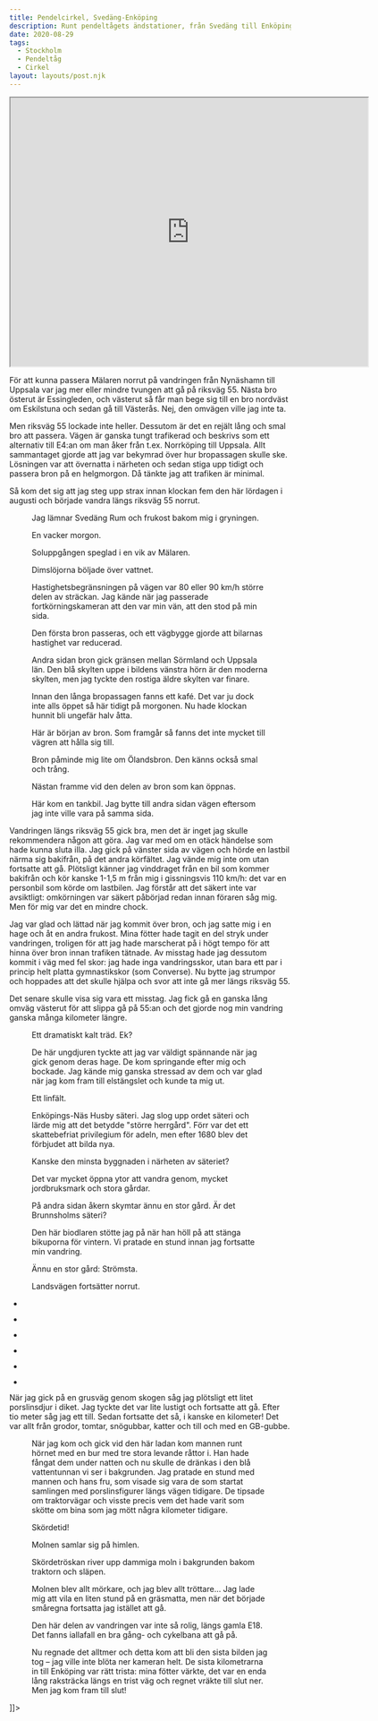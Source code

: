 ```yaml
---
title: Pendelcirkel, Svedäng-Enköping
description: Runt pendeltågets ändstationer, från Svedäng till Enköping
date: 2020-08-29
tags:
  - Stockholm
  - Pendeltåg
  - Cirkel
layout: layouts/post.njk
---
```

<iframe src="https://www.google.com/maps/d/embed?mid=1iuIroWRfIUpAjUOmy5RuzUl_B94_Flmd" width="640" height="480"></iframe>
<!-- /wp:html -->

<!-- wp:paragraph -->
<p>För att kunna passera Mälaren norrut på vandringen från Nynäshamn till Uppsala var jag mer eller mindre tvungen att gå på riksväg 55. Nästa bro österut är Essingleden, och västerut så får man bege sig till en bro nordväst om Eskilstuna och sedan gå till Västerås. Nej, den omvägen ville jag inte ta.</p>
<!-- /wp:paragraph -->

<!-- wp:paragraph -->
<p>Men riksväg 55 lockade inte heller. Dessutom är det en rejält lång och smal bro att passera. Vägen är ganska tungt trafikerad och beskrivs som ett alternativ till E4:an om man åker från t.ex. Norrköping till Uppsala. Allt sammantaget gjorde att jag var bekymrad över hur bropassagen skulle ske. Lösningen var att övernatta i närheten och sedan stiga upp tidigt och passera bron på en helgmorgon. Då tänkte jag att trafiken är minimal.</p>
<!-- /wp:paragraph -->

<!-- wp:paragraph -->
<p>Så kom det sig att jag steg upp strax innan klockan fem den här lördagen i augusti och började vandra längs riksväg 55 norrut.</p>
<!-- /wp:paragraph -->

<!-- wp:image {"id":980} -->
<figure class="wp-block-image"><img src="https://kroons.se/vandra/wp-content/uploads/sites/4/2020/09/20200829-pendelcirkel-svedang-enkoping-perk9477-1-1024x683.jpg" alt="" class="wp-image-980"/><figcaption>Jag lämnar Svedäng Rum och frukost bakom mig i gryningen.</figcaption></figure>
<!-- /wp:image -->

<!-- wp:image {"id":981,"align":"full"} -->
<figure class="wp-block-image alignfull"><img src="https://kroons.se/vandra/wp-content/uploads/sites/4/2020/09/20200829-pendelcirkel-svedang-enkoping-perk9483-1.jpg" alt="" class="wp-image-981"/><figcaption>En vacker morgon.</figcaption></figure>
<!-- /wp:image -->

<!-- wp:image {"id":982,"align":"full"} -->
<figure class="wp-block-image alignfull"><img src="https://kroons.se/vandra/wp-content/uploads/sites/4/2020/09/20200829-pendelcirkel-svedang-enkoping-perk9484-1.jpg" alt="" class="wp-image-982"/><figcaption>Soluppgången speglad i en vik av Mälaren.</figcaption></figure>
<!-- /wp:image -->

<!-- wp:image {"id":983,"align":"full"} -->
<figure class="wp-block-image alignfull"><img src="https://kroons.se/vandra/wp-content/uploads/sites/4/2020/09/20200829-pendelcirkel-svedang-enkoping-perk9486-1.jpg" alt="" class="wp-image-983"/><figcaption>Dimslöjorna böljade över vattnet.</figcaption></figure>
<!-- /wp:image -->

<!-- wp:image {"id":984} -->
<figure class="wp-block-image"><img src="https://kroons.se/vandra/wp-content/uploads/sites/4/2020/09/20200829-pendelcirkel-svedang-enkoping-perk9487-1-1024x683.jpg" alt="" class="wp-image-984"/><figcaption>Hastighetsbegränsningen på vägen var 80 eller 90 km/h större delen av sträckan. Jag kände när jag passerade fortkörningskameran att den var min vän, att den stod på min sida.</figcaption></figure>
<!-- /wp:image -->

<!-- wp:image {"id":985} -->
<figure class="wp-block-image"><img src="https://kroons.se/vandra/wp-content/uploads/sites/4/2020/09/20200829-pendelcirkel-svedang-enkoping-perk9500-1-1024x683.jpg" alt="" class="wp-image-985"/><figcaption>Den första bron passeras, och ett vägbygge gjorde att bilarnas hastighet var reducerad.</figcaption></figure>
<!-- /wp:image -->

<!-- wp:image {"id":986} -->
<figure class="wp-block-image"><img src="https://kroons.se/vandra/wp-content/uploads/sites/4/2020/09/20200829-pendelcirkel-svedang-enkoping-perk9504-1-1024x683.jpg" alt="" class="wp-image-986"/><figcaption>Andra sidan bron gick gränsen mellan Sörmland och Uppsala län. Den blå skylten uppe i bildens vänstra hörn är den moderna skylten, men jag tyckte den rostiga äldre skylten var finare.</figcaption></figure>
<!-- /wp:image -->

<!-- wp:image {"id":987} -->
<figure class="wp-block-image"><img src="https://kroons.se/vandra/wp-content/uploads/sites/4/2020/09/20200829-pendelcirkel-svedang-enkoping-perk9505-1-1024x683.jpg" alt="" class="wp-image-987"/><figcaption>Innan den långa bropassagen fanns ett kafé. Det var ju dock inte alls öppet så här tidigt på morgonen. Nu hade klockan hunnit bli ungefär halv åtta.</figcaption></figure>
<!-- /wp:image -->

<!-- wp:image {"id":988} -->
<figure class="wp-block-image"><img src="https://kroons.se/vandra/wp-content/uploads/sites/4/2020/09/20200829-pendelcirkel-svedang-enkoping-perk9507-1.jpg" alt="" class="wp-image-988"/><figcaption>Här är början av bron. Som framgår så fanns det inte mycket till vägren att hålla sig till.</figcaption></figure>
<!-- /wp:image -->

<!-- wp:image {"id":989,"align":"full"} -->
<figure class="wp-block-image alignfull"><img src="https://kroons.se/vandra/wp-content/uploads/sites/4/2020/09/20200829-pendelcirkel-svedang-enkoping-perk9510-1.jpg" alt="" class="wp-image-989"/><figcaption>Bron påminde mig lite om Ölandsbron. Den känns också smal och trång.</figcaption></figure>
<!-- /wp:image -->

<!-- wp:image {"id":990,"align":"full"} -->
<figure class="wp-block-image alignfull"><img src="https://kroons.se/vandra/wp-content/uploads/sites/4/2020/09/20200829-pendelcirkel-svedang-enkoping-perk9511-1.jpg" alt="" class="wp-image-990"/><figcaption>Nästan framme vid den delen av bron som kan öppnas.</figcaption></figure>
<!-- /wp:image -->

<!-- wp:image {"id":991} -->
<figure class="wp-block-image"><img src="https://kroons.se/vandra/wp-content/uploads/sites/4/2020/09/20200829-pendelcirkel-svedang-enkoping-perk9516-1-1024x683.jpg" alt="" class="wp-image-991"/><figcaption>Här kom en tankbil. Jag bytte till andra sidan vägen eftersom jag inte ville vara på samma sida. </figcaption></figure>
<!-- /wp:image -->

<!-- wp:paragraph -->
<p>Vandringen längs riksväg 55 gick bra, men det är inget jag skulle rekommendera någon att göra. Jag var med om en otäck händelse som hade kunna sluta illa. Jag gick på vänster sida av vägen och hörde en lastbil närma sig bakifrån, på det andra körfältet. Jag vände mig inte om utan fortsatte att gå. Plötsligt känner jag vinddraget från en bil som kommer bakifrån och kör kanske 1-1,5 m från mig i gissningsvis 110 km/h: det var en personbil som körde om lastbilen. Jag förstår att det säkert inte var avsiktligt: omkörningen var säkert påbörjad redan innan föraren såg mig. Men för mig var det en mindre chock.</p>
<!-- /wp:paragraph -->

<!-- wp:paragraph -->
<p>Jag var glad och lättad när jag kommit över bron, och jag satte mig i en hage och åt en andra frukost. Mina fötter hade tagit en del stryk under vandringen, troligen för att jag hade marscherat på i högt tempo för att hinna över bron innan trafiken tätnade. Av misstag hade jag dessutom kommit i väg med fel skor: jag hade inga vandringsskor, utan bara ett par i princip helt platta gymnastikskor (som Converse). Nu bytte jag strumpor och hoppades att det skulle hjälpa och svor att inte gå mer längs riksväg 55.</p>
<!-- /wp:paragraph -->

<!-- wp:paragraph -->
<p>Det senare skulle visa sig vara ett misstag. Jag fick gå en ganska lång omväg västerut för att slippa gå på 55:an och det gjorde nog min vandring ganska många kilometer längre. </p>
<!-- /wp:paragraph -->

<!-- wp:image {"id":992,"align":"full"} -->
<figure class="wp-block-image alignfull"><img src="https://kroons.se/vandra/wp-content/uploads/sites/4/2020/09/20200829-pendelcirkel-svedang-enkoping-perk9524-1.jpg" alt="" class="wp-image-992"/><figcaption>Ett dramatiskt kalt träd. Ek?</figcaption></figure>
<!-- /wp:image -->

<!-- wp:image {"id":993} -->
<figure class="wp-block-image"><img src="https://kroons.se/vandra/wp-content/uploads/sites/4/2020/09/20200829-pendelcirkel-svedang-enkoping-perk9531-1-1024x683.jpg" alt="" class="wp-image-993"/><figcaption>De här ungdjuren tyckte att jag var väldigt spännande när jag gick genom deras hage. De kom springande efter mig och bockade. Jag kände mig ganska stressad av dem och var glad när jag kom fram till elstängslet och kunde ta mig ut.</figcaption></figure>
<!-- /wp:image -->

<!-- wp:image {"id":994,"align":"full"} -->
<figure class="wp-block-image alignfull"><img src="https://kroons.se/vandra/wp-content/uploads/sites/4/2020/09/20200829-pendelcirkel-svedang-enkoping-perk9544-1.jpg" alt="" class="wp-image-994"/><figcaption>Ett linfält.</figcaption></figure>
<!-- /wp:image -->

<!-- wp:image {"id":995,"align":"full"} -->
<figure class="wp-block-image alignfull"><img src="https://kroons.se/vandra/wp-content/uploads/sites/4/2020/09/20200829-pendelcirkel-svedang-enkoping-perk9550-1.jpg" alt="" class="wp-image-995"/><figcaption>Enköpings-Näs Husby säteri. Jag slog upp ordet säteri och lärde mig att det betydde "större herrgård". Förr var det ett skattebefriat privilegium för adeln, men efter 1680 blev det förbjudet att bilda nya.</figcaption></figure>
<!-- /wp:image -->

<!-- wp:image {"id":997,"align":"full"} -->
<figure class="wp-block-image alignfull"><img src="https://kroons.se/vandra/wp-content/uploads/sites/4/2020/09/20200829-pendelcirkel-svedang-enkoping-perk9553-1.jpg" alt="" class="wp-image-997"/><figcaption>Kanske den minsta byggnaden i närheten av säteriet?</figcaption></figure>
<!-- /wp:image -->

<!-- wp:image {"id":998,"align":"full"} -->
<figure class="wp-block-image alignfull"><img src="https://kroons.se/vandra/wp-content/uploads/sites/4/2020/09/20200829-pendelcirkel-svedang-enkoping-perk9557-1.jpg" alt="" class="wp-image-998"/><figcaption>Det var mycket öppna ytor att vandra genom, mycket jordbruksmark och stora gårdar.</figcaption></figure>
<!-- /wp:image -->

<!-- wp:image {"id":999,"align":"full"} -->
<figure class="wp-block-image alignfull"><img src="https://kroons.se/vandra/wp-content/uploads/sites/4/2020/09/20200829-pendelcirkel-svedang-enkoping-perk9558-1.jpg" alt="" class="wp-image-999"/><figcaption>På andra sidan åkern skymtar ännu en stor gård. Är det Brunnsholms säteri?</figcaption></figure>
<!-- /wp:image -->

<!-- wp:image {"id":1000,"align":"full"} -->
<figure class="wp-block-image alignfull"><img src="https://kroons.se/vandra/wp-content/uploads/sites/4/2020/09/20200829-pendelcirkel-svedang-enkoping-perk9559-1.jpg" alt="" class="wp-image-1000"/><figcaption>Den här biodlaren stötte jag på när han höll på att stänga bikuporna för vintern. Vi pratade en stund innan jag fortsatte min vandring.</figcaption></figure>
<!-- /wp:image -->

<!-- wp:image {"id":1001,"align":"full"} -->
<figure class="wp-block-image alignfull"><img src="https://kroons.se/vandra/wp-content/uploads/sites/4/2020/09/20200829-pendelcirkel-svedang-enkoping-perk9561-1.jpg" alt="" class="wp-image-1001"/><figcaption>Ännu en stor gård: Strömsta.</figcaption></figure>
<!-- /wp:image -->

<!-- wp:image {"id":1002,"align":"full"} -->
<figure class="wp-block-image alignfull"><img src="https://kroons.se/vandra/wp-content/uploads/sites/4/2020/09/20200829-pendelcirkel-svedang-enkoping-perk9565-1.jpg" alt="" class="wp-image-1002"/><figcaption>Landsvägen fortsätter norrut.</figcaption></figure>
<!-- /wp:image -->

<!-- wp:gallery {"ids":[1003,1004,1005,1006,1007,1008]} -->
<ul class="wp-block-gallery columns-3 is-cropped"><li class="blocks-gallery-item"><figure><img src="https://kroons.se/vandra/wp-content/uploads/sites/4/2020/09/20200829-pendelcirkel-svedang-enkoping-perk9568-1-1024x683.jpg" alt="" data-id="1003" class="wp-image-1003"/></figure></li><li class="blocks-gallery-item"><figure><img src="https://kroons.se/vandra/wp-content/uploads/sites/4/2020/09/20200829-pendelcirkel-svedang-enkoping-perk9569-1-1024x683.jpg" alt="" data-id="1004" class="wp-image-1004"/></figure></li><li class="blocks-gallery-item"><figure><img src="https://kroons.se/vandra/wp-content/uploads/sites/4/2020/09/20200829-pendelcirkel-svedang-enkoping-perk9570-1-1024x683.jpg" alt="" data-id="1005" class="wp-image-1005"/></figure></li><li class="blocks-gallery-item"><figure><img src="https://kroons.se/vandra/wp-content/uploads/sites/4/2020/09/20200829-pendelcirkel-svedang-enkoping-perk9580-1-1024x683.jpg" alt="" data-id="1006" class="wp-image-1006"/></figure></li><li class="blocks-gallery-item"><figure><img src="https://kroons.se/vandra/wp-content/uploads/sites/4/2020/09/20200829-pendelcirkel-svedang-enkoping-perk9581-1-1024x683.jpg" alt="" data-id="1007" class="wp-image-1007"/></figure></li><li class="blocks-gallery-item"><figure><img src="https://kroons.se/vandra/wp-content/uploads/sites/4/2020/09/20200829-pendelcirkel-svedang-enkoping-perk9584-1-1024x683.jpg" alt="" data-id="1008" class="wp-image-1008"/></figure></li></ul>
<!-- /wp:gallery -->

<!-- wp:paragraph -->
<p>När jag gick på en grusväg genom skogen såg jag plötsligt ett litet porslinsdjur i diket. Jag tyckte det var lite lustigt och fortsatte att gå. Efter tio meter såg jag ett till. Sedan fortsatte det så, i kanske en kilometer! Det var allt från grodor, tomtar, snögubbar, katter och till och med en GB-gubbe. </p>
<!-- /wp:paragraph -->

<!-- wp:image {"id":1009} -->
<figure class="wp-block-image"><img src="https://kroons.se/vandra/wp-content/uploads/sites/4/2020/09/20200829-pendelcirkel-svedang-enkoping-perk9589-1-1024x683.jpg" alt="" class="wp-image-1009"/><figcaption>När jag kom och gick vid den här ladan kom mannen runt hörnet med en bur med tre stora levande råttor i. Han hade fångat dem under natten och nu skulle de dränkas i den blå vattentunnan vi ser i bakgrunden. Jag pratade en stund med mannen och hans fru, som visade sig vara de som startat samlingen med porslinsfigurer längs vägen tidigare. De tipsade om traktorvägar och visste precis vem det hade varit som skötte om bina som jag mött några kilometer tidigare.</figcaption></figure>
<!-- /wp:image -->

<!-- wp:image {"id":1010,"align":"full"} -->
<figure class="wp-block-image alignfull"><img src="https://kroons.se/vandra/wp-content/uploads/sites/4/2020/09/20200829-pendelcirkel-svedang-enkoping-perk9590-1.jpg" alt="" class="wp-image-1010"/><figcaption>Skördetid!</figcaption></figure>
<!-- /wp:image -->

<!-- wp:image {"id":1011,"align":"full"} -->
<figure class="wp-block-image alignfull"><img src="https://kroons.se/vandra/wp-content/uploads/sites/4/2020/09/20200829-pendelcirkel-svedang-enkoping-perk9591-1.jpg" alt="" class="wp-image-1011"/><figcaption>Molnen samlar sig på himlen.</figcaption></figure>
<!-- /wp:image -->

<!-- wp:image {"id":1012,"align":"full"} -->
<figure class="wp-block-image alignfull"><img src="https://kroons.se/vandra/wp-content/uploads/sites/4/2020/09/20200829-pendelcirkel-svedang-enkoping-perk9598-1.jpg" alt="" class="wp-image-1012"/><figcaption>Skördetröskan river upp dammiga moln i bakgrunden bakom traktorn och släpen.</figcaption></figure>
<!-- /wp:image -->

<!-- wp:image {"id":1014,"align":"full"} -->
<figure class="wp-block-image alignfull"><img src="https://kroons.se/vandra/wp-content/uploads/sites/4/2020/09/20200829-pendelcirkel-svedang-enkoping-perk9609-1.jpg" alt="" class="wp-image-1014"/><figcaption>Molnen blev allt mörkare, och jag blev allt tröttare... Jag lade mig att vila en liten stund på en gräsmatta, men när det började småregna fortsatta jag istället att gå.</figcaption></figure>
<!-- /wp:image -->

<!-- wp:image {"id":1015} -->
<figure class="wp-block-image"><img src="https://kroons.se/vandra/wp-content/uploads/sites/4/2020/09/20200829-pendelcirkel-svedang-enkoping-perk9610-1-1024x683.jpg" alt="" class="wp-image-1015"/><figcaption>Den här delen av vandringen var inte så rolig, längs gamla E18. Det fanns iallafall en bra gång- och cykelbana att gå på.</figcaption></figure>
<!-- /wp:image -->

<!-- wp:image {"id":1016} -->
<figure class="wp-block-image"><img src="https://kroons.se/vandra/wp-content/uploads/sites/4/2020/09/20200829-pendelcirkel-svedang-enkoping-perk9612-1-1024x683.jpg" alt="" class="wp-image-1016"/><figcaption>Nu regnade det alltmer och detta kom att bli den sista bilden jag tog –&nbsp;jag ville inte blöta ner kameran helt. De sista kilometrarna in till Enköping var rätt trista: mina fötter värkte, det var en enda lång raksträcka längs en trist väg och regnet vräkte till slut ner. Men jag kom fram till slut!</figcaption></figure>
<!-- /wp:image -->]]></content:encoded>